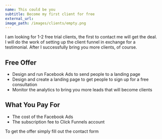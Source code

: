 ```yaml
---
name: This could be you
subtitle: Become my first client for free
external_url:
image_path: /images/clients/empty.png
---
```


I am looking for 1-2 free trial clients, the first to contact me will get the deal. I will do the work of setting up the client funnel in exchange for a testimonial. After I successfully bring you more clients, of course.

## Free Offer

* Design and run Facebook Ads to send people to a landing page
* Design and create a landing page to get people to sign up for a free consultation
* Monitor the analytics to bring you more leads that will become clients

## What You Pay For

* The cost of the Facebook Ads
* The subscription fee to Click Funnels account

To get the offer simply fill out the contact form